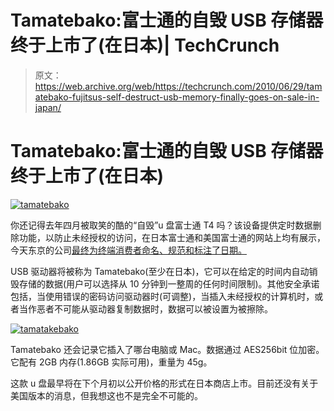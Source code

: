 # Tamatebako:富士通的自毁 USB 存储器终于上市了(在日本)| TechCrunch

> 原文：<https://web.archive.org/web/https://techcrunch.com/2010/06/29/tamatebako-fujitsus-self-destruct-usb-memory-finally-goes-on-sale-in-japan/>

# Tamatebako:富士通的自毁 USB 存储器终于上市了(在日本)

[![](img/e6175c592d22d1f70ad1971b4626a468.png "tamatebako")](https://web.archive.org/web/20230324115539/http://www.crunchgear.com/2010/06/29/tamatebako-fujitsus-self-destruct-usb-memory-finally-goes-on-sale-in-japan/tamatebako/)

你还记得去年四月被取笑的酷的“自毁”u 盘富士通 T4 吗？该设备提供定时数据删除功能，以防止未经授权的访问，在日本富士通和美国富士通的网站上均有展示，今天东京的公司[最终为终端消费者命名、规范和标注了日期。](https://web.archive.org/web/20230324115539/https://techcrunch.com/wp-content/uploads/2010/06/press_release_20100629.pdf)

USB 驱动器将被称为 Tamatebako(至少在日本)，它可以在给定的时间内自动销毁存储的数据(用户可以选择从 10 分钟到一整周的任何时间限制)。其他安全承诺包括，当使用错误的密码访问驱动器时(可调整)，当插入未经授权的计算机时，或者当作恶者不可能从驱动器复制数据时，数据可以被设置为被擦除。

[![](img/2e2dff5202451c6b0c6c8f6bc74d1243.png "tamatakebako")](https://web.archive.org/web/20230324115539/http://www.crunchgear.com/2010/06/29/tamatebako-fujitsus-self-destruct-usb-memory-finally-goes-on-sale-in-japan/tamatakebako/)

Tamatebako 还会记录它插入了哪台电脑或 Mac。数据通过 AES256bit 位加密。它配有 2GB 内存(1.86GB 实际可用)，重量为 45g。

这款 u 盘最早将在下个月初以公开价格的形式在日本商店上市。目前还没有关于美国版本的消息，但我想这也不是完全不可能的。